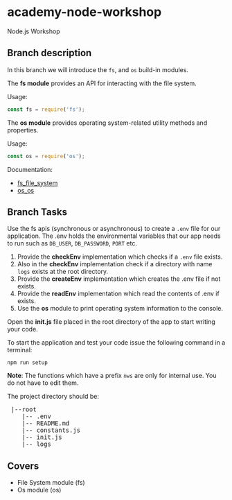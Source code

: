 # academy-node-workshop

Node.js Workshop

## Branch description

In this branch we will introduce the `fs`, and `os` build-in modules.

The **fs module** provides an API for interacting with the file system.

Usage:

```js
const fs = require('fs');
```

The **os module** provides operating system-related utility methods and properties.

Usage:

```js
const os = require('os');
```

Documentation:

- [fs_file_system](https://nodejs.org/dist/latest-v13.x/docs/api/fs.html#fs_file_system)
- [os_os](https://nodejs.org/api/os.html#os_os)

## Branch Tasks

Use the fs apis (synchronous or asynchronous) to create a `.env` file for our application. The .env holds the environmental variables that our app needs to run such as `DB_USER`, `DB_PASSWORD`, `PORT` etc.

1. Provide the **checkEnv** implementation which checks if a `.env` file exists.
2. Also in the **checkEnv** implementation check if a directory with name `logs` exists at the root directory.
3. Provide the **createEnv** implementation which creates the .env file if not exists.
4. Provide the **readEnv** implementation which read the contents of .env if exists.
5. Use the **os** module to print operating system information to the console.

Open the **init.js** file placed in the root directory of the app to start writing your code.

To start the application and test your code issue the following command in a terminal:

```
npm run setup
```

**Note**: The functions which have a prefix `nws` are only for internal use. You do not have to edit them.

The project directory should be:

 <pre>
 |--root
    |-- .env
    |-- README.md
    |-- constants.js
    |-- init.js
    |-- logs
</pre>

## Covers

- File System module (fs)
- Os module (os)

